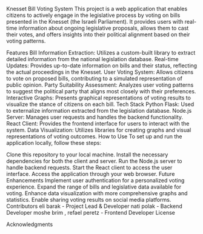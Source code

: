 Knesset Bill Voting System
This project is a web application that enables citizens to actively engage in the legislative process by voting on bills presented in the Knesset (the Israeli Parliament). It provides users with real-time information about ongoing legislative proposals, allows them to cast their votes, and offers insights into their political alignment based on their voting patterns.

Features
Bill Information Extraction: Utilizes a custom-built library to extract detailed information from the national legislation database.
Real-time Updates: Provides up-to-date information on bills and their status, reflecting the actual proceedings in the Knesset.
User Voting System: Allows citizens to vote on proposed bills, contributing to a simulated representation of public opinion.
Party Suitability Assessment: Analyzes user voting patterns to suggest the political party that aligns most closely with their preferences.
Interactive Graphs: Presents graphical representations of voting results to visualize the stance of citizens on each bill.
Tech Stack
Python Flask: Used to externalize information extracted from the legislation database.
Node.js Server: Manages user requests and handles the backend functionality.
React Client: Provides the frontend interface for users to interact with the system.
Data Visualization: Utilizes libraries for creating graphs and visual representations of voting outcomes.
How to Use
To set up and run the application locally, follow these steps:

Clone this repository to your local machine.
Install the necessary dependencies for both the client and server.
Run the Node.js server to handle backend requests.
Start the React client to access the user interface.
Access the application through your web browser.
Future Enhancements
Implement user authentication for a personalized voting experience.
Expand the range of bills and legislative data available for voting.
Enhance data visualization with more comprehensive graphs and statistics.
Enable sharing voting results on social media platforms.
Contributors
eli barak - Project Lead & Developer
nati polak - Backend Developer
moshe brim , refael peretz - Frontend Developer
License


Acknowledgments

